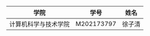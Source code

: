 |         学院         |    学号    |  姓名  |
| :------------------: | :--------: | :----: |
| 计算机科学与技术学院 | M202173797 | 徐子清 |
